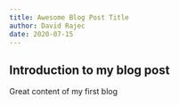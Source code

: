 ```yaml
---
title: Awesome Blog Post Title
author: David Rajec
date: 2020-07-15
---
```


## Introduction to my blog post

Great content of my first blog